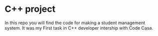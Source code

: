 # C++ project
In this repo you will find the code for making a student management system.
It was my First task in C++ developer intership with Code Casa.
